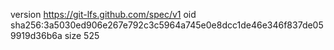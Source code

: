 version https://git-lfs.github.com/spec/v1
oid sha256:3a5030ed906e267e792c3c5964a745e0e8dcc1de46e346f837de059919d36b6a
size 525

